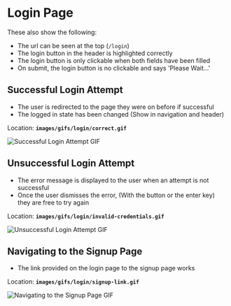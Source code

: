 # Login Page

These also show the following:

* The url can be seen at the top (`/login`)
* The login button in the header is highlighted correctly
* The login button is only clickable when both fields have been filled
* On submit, the login button is no clickable and says 'Please Wait...'

## Successful Login Attempt

* The user is redirected to the page they were on before if successful
* The logged in state has been changed (Show in navigation and header)

Location: **`images/gifs/login/correct.gif`**

![Successful Login Attempt GIF](images/gifs/login/correct.gif)

## Unsuccessful Login Attempt

* The error message is displayed to the user when an attempt is not successful
* Once the user dismisses the error, (With the button or the enter key) they are
  free to try again

Location: **`images/gifs/login/invalid-credentials.gif`**

![Unsuccessful Login Attempt GIF](images/gifs/login/invalid-credentials.gif)

## Navigating to the Signup Page

* The link provided on the login page to the signup page works

Location: **`images/gifs/login/signup-link.gif`**

![Navigating to the Signup Page GIF](images/gifs/login/signup-link.gif)

